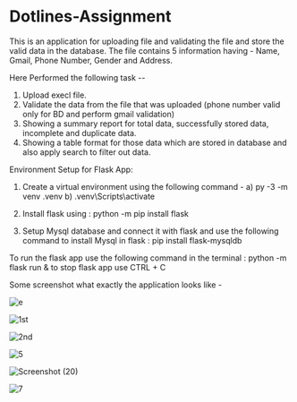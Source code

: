 # Dotlines-Assignment

This is an application for uploading file and validating the file and store the valid data in the database.
The file contains 5 information having - Name, Gmail, Phone Number, Gender and Address.

Here Performed the following task -- 
1. Upload execl file.
2. Validate the data from the file that was uploaded (phone number valid only for BD and perform gmail validation)
3. Showing a summary report for total data, successfully stored data, incomplete and duplicate data.
4. Showing a table format for those data which are stored in database and also apply search to filter out data.

Environment Setup for Flask App:

1. Create a virtual environment using the following command - 
   a) py -3 -m venv .venv
   b) .venv\Scripts\activate
  
2. Install flask using : python -m pip install flask
3. Setup Mysql database and connect it with flask and use the following command to install Mysql in flask : pip install flask-mysqldb

To run the flask app use the following command in the terminal : python -m flask run & to stop flask app use CTRL + C


Some screenshot what exactly the application looks like - 

![e](https://user-images.githubusercontent.com/88210205/229894881-b471debc-7bc7-4585-b3d2-55b904bbab41.PNG)


![1st](https://user-images.githubusercontent.com/88210205/229893084-55ac9e38-705f-4de3-907d-59f5a481ee91.PNG)


![2nd](https://user-images.githubusercontent.com/88210205/229893142-588dd027-ecba-4e16-981d-a0b78400a682.PNG)


![5](https://user-images.githubusercontent.com/88210205/229893207-6b5141c2-6bb8-4ec1-b1b1-149b4f58d0b3.PNG)


![Screenshot (20)](https://user-images.githubusercontent.com/88210205/229893290-b7d0b160-b7c4-448e-aa17-e600b841ee50.png)


![7](https://user-images.githubusercontent.com/88210205/229893376-38d97356-d670-4efb-a638-329025ee3e01.png)
